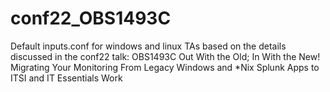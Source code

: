 # conf22_OBS1493C
Default inputs.conf for windows and linux TAs based on the details discussed in the conf22 talk: OBS1493C Out With the Old; In With the New! Migrating Your Monitoring From Legacy Windows and *Nix Splunk Apps to ITSI and IT Essentials Work
